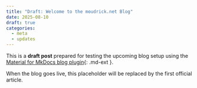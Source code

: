 ```yaml
---
title: "Draft: Welcome to the moudrick.net Blog"
date: 2025-08-10
draft: true
categories:
  - meta
  - updates
---
```


This is a **draft post** prepared for testing the upcoming blog setup using the
[Material for MkDocs blog plugin](https://squidfunk.github.io/mkdocs-material/setup/setting-up-a-blog/){: .md-ext }.

When the blog goes live, this placeholder will be replaced by the first official article.
